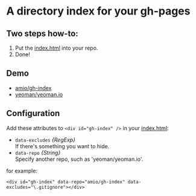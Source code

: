 # A directory index for your gh-pages

## Two steps how-to:

1. Put the [index.html](https://github.com/amio/gh-index/blob/gh-pages/index.html) into your repo.
2. Done!

## Demo

* [amio/gh-index](https://amio.github.io/gh-index)
* [yeoman/yeoman.io](http://amio.github.io/gh-index/demo/)

## Configuration

Add these attributes to `<div id="gh-index" />` in your [index.html](https://github.com/amio/gh-index/blob/gh-pages/index.html):

* `data-excludes` *{RegExp}*  
  If there's something you want to hide.
* `data-repo` *{String}*  
  Specify another repo, such as 'yeoman/yeoman.io'.

for example:
```
<div id="gh-index" data-repo="amio/gh-index" data-excludes="\.gitignore"></div>
```
